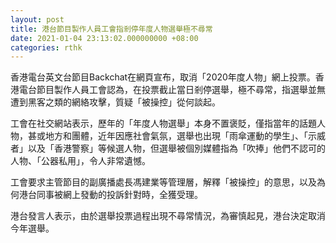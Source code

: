 ```yaml
---
layout: post
title: 港台節目製作人員工會指剎停年度人物選舉極不尋常
date: 2021-01-04 23:13:02.000000000 +08:00
categories: rthk
---
```


香港電台英文台節目Backchat在網頁宣布，取消「2020年度人物」網上投票。香港電台節目製作人員工會認為，在投票截止當日剎停選舉，極不尋常，指選舉並無遭到黑客之類的網絡攻擊，質疑「被操控」從何談起。

工會在社交網站表示，歷年的「年度人物選舉」本身不置褒貶，僅指當年的話題人物，甚或地方和團體，近年因應社會氣氛，選舉也出現「雨傘運動的學生」、「示威者」以及「香港警察」等候選人物，但選舉被個別媒體指為「吹捧」他們不認可的人物、「公器私用」，令人非常遺憾。

工會要求主管節目的副廣播處長馮建業等管理層，解釋「被操控」的意思，以及為何港台同事被網上發動的投訴針對時，全獲受理。

港台發言人表示，由於選舉投票過程出現不尋常情況，為審慎起見，港台決定取消今年選舉。
